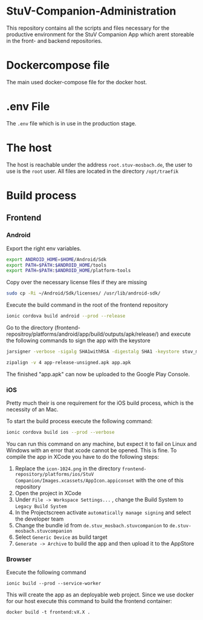 # StuV-Companion-Administration

This repository contains all the scripts and files necessary for the productive environment for the StuV Companion App which arent storeable in the front- and backend repositories.

# Dockercompose file

The main used docker-compose file for the docker host.

# .env File

The ``.env`` file which is in use in the production stage.

# The host

The host is reachable under the address ``root.stuv-mosbach.de``, the user to use is the ``root`` user. All files are located in the directory ``/opt/traefik``

# Build process

## Frontend

### Android

Export the right env variables.
```bash
export ANDROID_HOME=$HOME/Android/Sdk
export PATH=$PATH:$ANDROID_HOME/tools
export PATH=$PATH:$ANDROID_HOME/platform-tools
```
Copy over the necessary license files if they are missing
```bash
sudo cp -Ri ~/Android/Sdk/licenses/ /usr/lib/android-sdk/
```
Execute the build command in the root of the frontend repository
```bash
ionic cordova build android --prod --release
```
Go to the directory (frontend-repositroy/platforms/android/app/build/outputs/apk/release/) and execute the following commands to sign the app with the keystore
```bash
jarsigner -verbose -sigalg SHA1withRSA -digestalg SHA1 -keystore stuv_mos.keystore app-release-unsigned.apk stuv

zipalign -v 4 app-release-unsigned.apk app.apk
```
The finished "app.apk" can now be uploaded to the Google Play Console.

### iOS

Pretty much their is one requirement for the iOS build process, which is the necessity of an Mac.

To start the build process execute the following command:
```bash
ionic cordova build ios --prod --verbose
```
You can run this command on any machine, but expect it to fail on Linux and Windows with an error that xcode cannot be opened. This is fine.
To compile the app in XCode you have to do the following steps:

1. Replace the ``icon-1024.png`` in the directory ``frontend-repository/platforms/ios/StuV Companion/Images.xcassets/AppIcon.appiconset`` with the one of this repository
2. Open the project in XCode
3. Under ``File -> Workspace Settings...`` , change the Build System to ``Legacy Build System``
4. In the Projectscreen activate ``automatically manage signing`` and select the developer team
5. Change the bundle id from ``de.stuv_mosbach.stuvcompanion`` to ``de.stuv-mosbach.stuvcompanion``
6. Select ``Generic Device`` as build target
7. ``Generate -> Archive`` to build the app and then upload it to the AppStore

### Browser

Execute the following command
```node
ionic build --prod --service-worker
```
This will create the app as an deployable web project. Since we use docker for our host execute this command to build the frontend container:
```docker
docker build -t frontend:vX.X .
```
